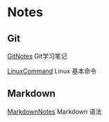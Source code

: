 # Notes

## Git

[GitNotes](/GitNote/GitLearn.md) Git学习笔记

[LinuxCommand](GitNote/LinuxLearn.md) Linux 基本命令

## Markdown

[MarkdownNotes](Markdown/MarkDownLearn.md) Markdown 语法